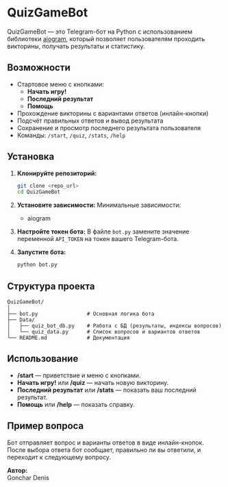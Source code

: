 # QuizGameBot

QuizGameBot — это Telegram-бот на Python с использованием библиотеки [aiogram](https://docs.aiogram.dev/), который позволяет пользователям проходить викторины, получать результаты и статистику.

## Возможности

- Стартовое меню с кнопками:
  - **Начать игру!**
  - **Последний результат**
  - **Помощь**
- Прохождение викторины с вариантами ответов (инлайн-кнопки)
- Подсчёт правильных ответов и вывод результата
- Сохранение и просмотр последнего результата пользователя
- Команды: `/start`, `/quiz`, `/stats`, `/help`

## Установка

1. **Клонируйте репозиторий:**
   ```sh
   git clone <repo_url>
   cd QuizGameBot
   ```

2. **Установите зависимости:**
   Минимальные зависимости:
   - aiogram

3. **Настройте токен бота:**
   В файле `bot.py` замените значение переменной `API_TOKEN` на токен вашего Telegram-бота.

4. **Запустите бота:**
   ```sh
   python bot.py
   ```

## Структура проекта

```
QuizGameBot/
│
├── bot.py                # Основная логика бота
├── Data/
│   ├── quiz_bot_db.py    # Работа с БД (результаты, индексы вопросов)
│   └── quiz_data.py      # Список вопросов и вариантов ответов
└── README.md             # Документация
```

## Использование

- **/start** — приветствие и меню с кнопками.
- **Начать игру!** или **/quiz** — начать новую викторину.
- **Последний результат** или **/stats** — показать ваш последний результат.
- **Помощь** или **/help** — показать справку.

## Пример вопроса

Бот отправляет вопрос и варианты ответов в виде инлайн-кнопок. После выбора ответа бот сообщает, правильно ли вы ответили, и переходит к следующему вопросу.


**Автор:**  
Gonchar Denis 